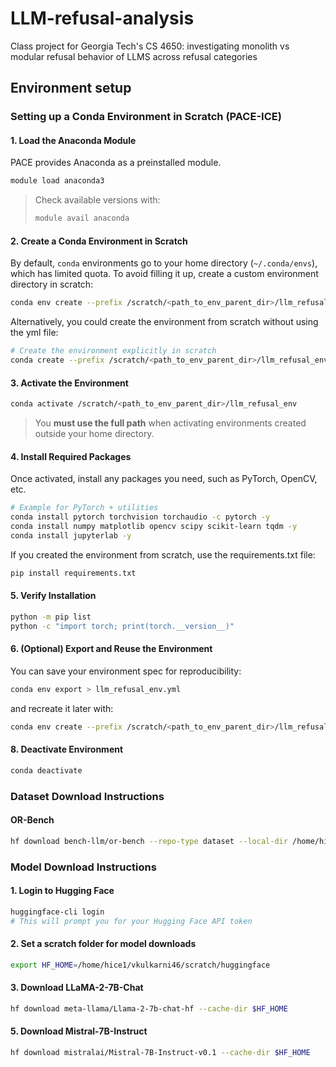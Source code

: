 # LLM-refusal-analysis
Class project for Georgia Tech's CS 4650: investigating monolith vs modular refusal behavior of LLMS across refusal categories 

## Environment setup

### Setting up a Conda Environment in Scratch (PACE-ICE)

#### 1. Load the Anaconda Module
PACE provides Anaconda as a preinstalled module.

```bash
module load anaconda3
```

> Check available versions with:
> ```bash
> module avail anaconda
> ```

#### 2. Create a Conda Environment in Scratch

By default, `conda` environments go to your home directory (`~/.conda/envs`),  
which has limited quota. To avoid filling it up, create a custom environment directory in scratch:

```bash
conda env create --prefix /scratch/<path_to_env_parent_dir>/llm_refusal_env --file llm_refusal_env.yml
```

Alternatively, you could create the environment from scratch without using the yml file:

```bash
# Create the environment explicitly in scratch
conda create --prefix /scratch/<path_to_env_parent_dir>/llm_refusal_env python=3.11 -y
```

#### 3. Activate the Environment

```bash
conda activate /scratch/<path_to_env_parent_dir>/llm_refusal_env
```

> You **must use the full path** when activating environments created outside your home directory.

#### 4. Install Required Packages

Once activated, install any packages you need, such as PyTorch, OpenCV, etc.

```bash
# Example for PyTorch + utilities
conda install pytorch torchvision torchaudio -c pytorch -y
conda install numpy matplotlib opencv scipy scikit-learn tqdm -y
conda install jupyterlab -y
```

If you created the environment from scratch, use the requirements.txt file:

```bash
pip install requirements.txt
```

#### 5. Verify Installation

```bash
python -m pip list
python -c "import torch; print(torch.__version__)"
```

#### 6. (Optional) Export and Reuse the Environment

You can save your environment spec for reproducibility:

```bash
conda env export > llm_refusal_env.yml
```

and recreate it later with:

```bash
conda env create --prefix /scratch/<path_to_env_parent_dir>/llm_refusal_env --file llm_refusal_env.yml
```

#### 8. Deactivate Environment

```bash
conda deactivate
```

### Dataset Download Instructions
#### OR-Bench
```bash
hf download bench-llm/or-bench --repo-type dataset --local-dir /home/hice1/<gt_username>/scratch/datasets/or-bench
```

### Model Download Instructions

#### 1. Login to Hugging Face
```bash
huggingface-cli login
# This will prompt you for your Hugging Face API token
``` 

#### 2. Set a scratch folder for model downloads
```bash
export HF_HOME=/home/hice1/vkulkarni46/scratch/huggingface
```

#### 3. Download LLaMA-2-7B-Chat
```bash
hf download meta-llama/Llama-2-7b-chat-hf --cache-dir $HF_HOME
```
#### 5. Download Mistral-7B-Instruct
```bash
hf download mistralai/Mistral-7B-Instruct-v0.1 --cache-dir $HF_HOME
```